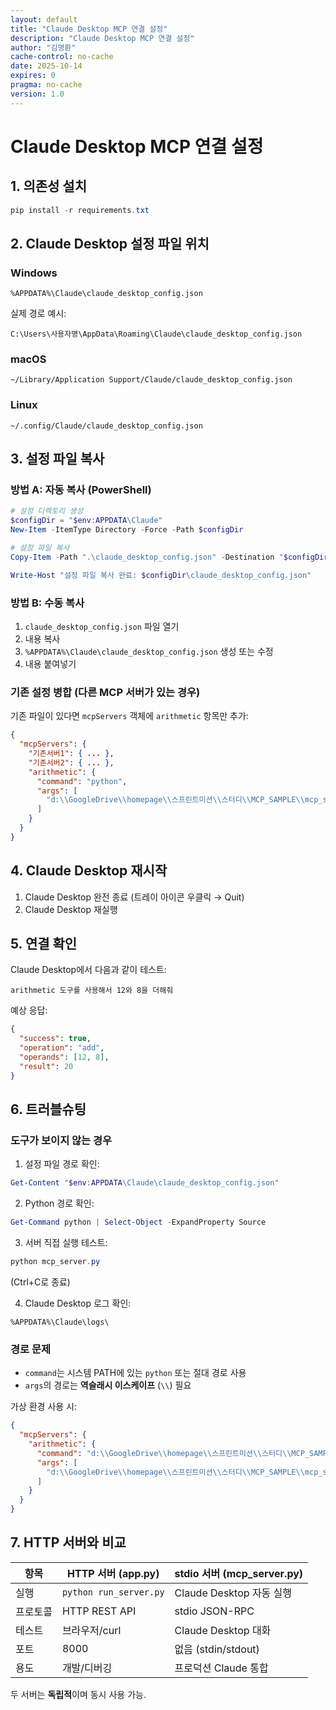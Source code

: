 ```yaml
---
layout: default
title: "Claude Desktop MCP 연결 설정"
description: "Claude Desktop MCP 연결 설정"
author: "김명환"
cache-control: no-cache
date: 2025-10-14
expires: 0
pragma: no-cache
version: 1.0
---
```


# Claude Desktop MCP 연결 설정

## 1. 의존성 설치

```powershell
pip install -r requirements.txt
```

## 2. Claude Desktop 설정 파일 위치

### Windows
```
%APPDATA%\Claude\claude_desktop_config.json
```

실제 경로 예시:
```
C:\Users\사용자명\AppData\Roaming\Claude\claude_desktop_config.json
```

### macOS
```
~/Library/Application Support/Claude/claude_desktop_config.json
```

### Linux
```
~/.config/Claude/claude_desktop_config.json
```

## 3. 설정 파일 복사

### 방법 A: 자동 복사 (PowerShell)

```powershell
# 설정 디렉토리 생성
$configDir = "$env:APPDATA\Claude"
New-Item -ItemType Directory -Force -Path $configDir

# 설정 파일 복사
Copy-Item -Path ".\claude_desktop_config.json" -Destination "$configDir\claude_desktop_config.json" -Force

Write-Host "설정 파일 복사 완료: $configDir\claude_desktop_config.json"
```

### 방법 B: 수동 복사

1. `claude_desktop_config.json` 파일 열기
2. 내용 복사
3. `%APPDATA%\Claude\claude_desktop_config.json` 생성 또는 수정
4. 내용 붙여넣기

### 기존 설정 병합 (다른 MCP 서버가 있는 경우)

기존 파일이 있다면 `mcpServers` 객체에 `arithmetic` 항목만 추가:

```json
{
  "mcpServers": {
    "기존서버1": { ... },
    "기존서버2": { ... },
    "arithmetic": {
      "command": "python",
      "args": [
        "d:\\GoogleDrive\\homepage\\스프린트미션\\스터디\\MCP_SAMPLE\\mcp_server.py"
      ]
    }
  }
}
```

## 4. Claude Desktop 재시작

1. Claude Desktop 완전 종료 (트레이 아이콘 우클릭 → Quit)
2. Claude Desktop 재실행

## 5. 연결 확인

Claude Desktop에서 다음과 같이 테스트:

```
arithmetic 도구를 사용해서 12와 8을 더해줘
```

예상 응답:
```json
{
  "success": true,
  "operation": "add",
  "operands": [12, 8],
  "result": 20
}
```

## 6. 트러블슈팅

### 도구가 보이지 않는 경우

1. 설정 파일 경로 확인:
```powershell
Get-Content "$env:APPDATA\Claude\claude_desktop_config.json"
```

2. Python 경로 확인:
```powershell
Get-Command python | Select-Object -ExpandProperty Source
```

3. 서버 직접 실행 테스트:
```powershell
python mcp_server.py
```
(Ctrl+C로 종료)

4. Claude Desktop 로그 확인:
```
%APPDATA%\Claude\logs\
```

### 경로 문제

- `command`는 시스템 PATH에 있는 `python` 또는 절대 경로 사용
- `args`의 경로는 **역슬래시 이스케이프** (`\\`) 필요

가상 환경 사용 시:
```json
{
  "mcpServers": {
    "arithmetic": {
      "command": "d:\\GoogleDrive\\homepage\\스프린트미션\\스터디\\MCP_SAMPLE\\.venv\\Scripts\\python.exe",
      "args": [
        "d:\\GoogleDrive\\homepage\\스프린트미션\\스터디\\MCP_SAMPLE\\mcp_server.py"
      ]
    }
  }
}
```

## 7. HTTP 서버와 비교

| 항목 | HTTP 서버 (app.py) | stdio 서버 (mcp_server.py) |
|------|-------------------|---------------------------|
| 실행 | `python run_server.py` | Claude Desktop 자동 실행 |
| 프로토콜 | HTTP REST API | stdio JSON-RPC |
| 테스트 | 브라우저/curl | Claude Desktop 대화 |
| 포트 | 8000 | 없음 (stdin/stdout) |
| 용도 | 개발/디버깅 | 프로덕션 Claude 통합 |

두 서버는 **독립적**이며 동시 사용 가능.
